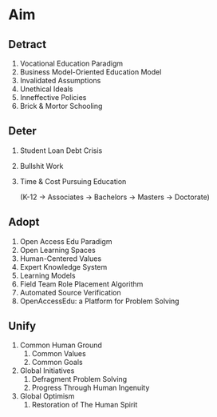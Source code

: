 # Aim

## Detract

1. Vocational Education Paradigm
2. Business Model-Oriented Education Model
3. Invalidated Assumptions
4. Unethical Ideals
5. Inneffective Policies
6. Brick & Mortor Schooling

## Deter

1. Student Loan Debt Crisis
2. Bullshit Work
3. Time & Cost Pursuing Education

   \(K-12 -&gt; Associates -&gt; Bachelors -&gt; Masters -&gt; Doctorate\)

## Adopt

1. Open Access Edu Paradigm
2. Open Learning Spaces
3. Human-Centered Values
4. Expert Knowledge System
5. Learning Models
6. Field Team Role Placement Algorithm
7. Automated Source Verification
8. OpenAccessEdu: a Platform for Problem Solving

## Unify

1. Common Human Ground
   1. Common Values
   2. Common Goals
2. Global Initiatives
   1. Defragment Problem Solving
   2. Progress Through Human Ingenuity
3. Global Optimism
   1. Restoration of The Human Spirit

